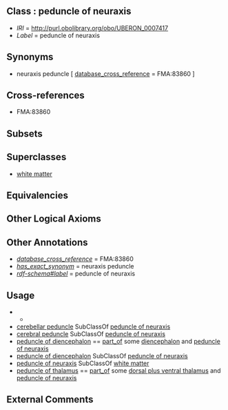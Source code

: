 
## Class : peduncle of neuraxis

 * *IRI* = http://purl.obolibrary.org/obo/UBERON_0007417
 * *Label* = peduncle of neuraxis

## Synonyms

 * neuraxis peduncle [ [database_cross_reference](../../ef/oboInOwl#hasDbXref.md) = FMA:83860 ]

## Cross-references

 * FMA:83860

## Subsets


## Superclasses

 * [white matter](../../UBERON/16/UBERON_0002316.md)

## Equivalencies


## Other Logical Axioms


## Other Annotations

 * *[database_cross_reference](../../ef/oboInOwl#hasDbXref.md)* = FMA:83860
 * *[has_exact_synonym](../../ym/oboInOwl#hasExactSynonym.md)* = neuraxis peduncle
 * *[rdf-schema#label](../../el/rdf-schema#label.md)* = peduncle of neuraxis

## Usage

 * -
 * [cerebellar peduncle](../../UBERON/16/UBERON_0007416.md) SubClassOf [peduncle of neuraxis](../../UBERON/17/UBERON_0007417.md)
 * [cerebral peduncle](../../UBERON/23/UBERON_0002623.md) SubClassOf [peduncle of neuraxis](../../UBERON/17/UBERON_0007417.md)
 * [peduncle of diencephalon](../../UBERON/35/UBERON_0022235.md) == [part_of](../../BFO/50/BFO_0000050.md) some [diencephalon](../../UBERON/94/UBERON_0001894.md) and [peduncle of neuraxis](../../UBERON/17/UBERON_0007417.md)
 * [peduncle of diencephalon](../../UBERON/35/UBERON_0022235.md) SubClassOf [peduncle of neuraxis](../../UBERON/17/UBERON_0007417.md)
 * [peduncle of neuraxis](../../UBERON/17/UBERON_0007417.md) SubClassOf [white matter](../../UBERON/16/UBERON_0002316.md)
 * [peduncle of thalamus](../../UBERON/36/UBERON_0022236.md) == [part_of](../../BFO/50/BFO_0000050.md) some [dorsal plus ventral thalamus](../../UBERON/97/UBERON_0001897.md) and [peduncle of neuraxis](../../UBERON/17/UBERON_0007417.md)

## External Comments

